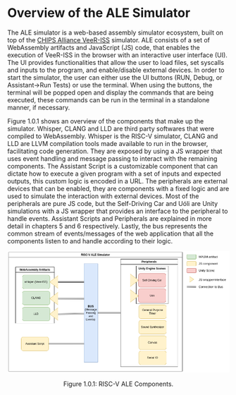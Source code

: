 # Overview of the ALE Simulator

The ALE simulator is a web-based assembly simulator ecosystem, built on top of the 
[CHIPS Alliance VeeR-ISS](https://github.com/chipsalliance/VeeR-ISS) simulator.
ALE consists of a set of WebAssembly artifacts and JavaScript (JS) code, that enables the execution of VeeR-ISS in the browser with an interactive user interface (UI).
The UI provides functionalities that allow the user to load files, set syscalls and inputs to the program, and enable/disable external devices. In order to start the simulator, the user can either use the UI buttons (RUN, Debug, or Assistant->Run Tests) or use the terminal.
When using the buttons, the terminal will be popped open and display the commands that are being executed, these commands can be run in the terminal in a standalone manner, if necessary.

Figure 1.0.1 shows an overview of the components that make up the simulator.
Whisper, CLANG and LLD are third party softwares that were compiled to WebAssembly.
Whisper is the RISC-V simulator, CLANG and LLD are LLVM compilation tools made available to run in the browser, facilitating code generation.
They are exposed by using a JS wrapper that uses event handling and message passing to interact with the remaining components.
The Assistant Script is a customizable component that can dictate how to execute a given program with a set of inputs and expected outputs, this custom logic is encoded in a URL.
The peripherals are external devices that can be enabled, they are components with a fixed logic and are used to simulate the interaction with external devices.
Most of the peripherals are pure JS code, but the Self-Driving Car and Uóli are Unity simulations with a JS wrapper that provides an interface to the peripheral to handle events.
Assistant Scripts and Peripherals are explained in more detail in chapters 5 and 6 respectively.
Lastly, the bus represents the common stream of events/messages of the web application that all the components listen to and handle according to their logic.

<div style="text-align:center">

<img src="img/ch01_00_01.png" alt="ale components"/>

<span class="caption">Figure 1.0.1: RISC-V ALE Components.</span>

</div>

